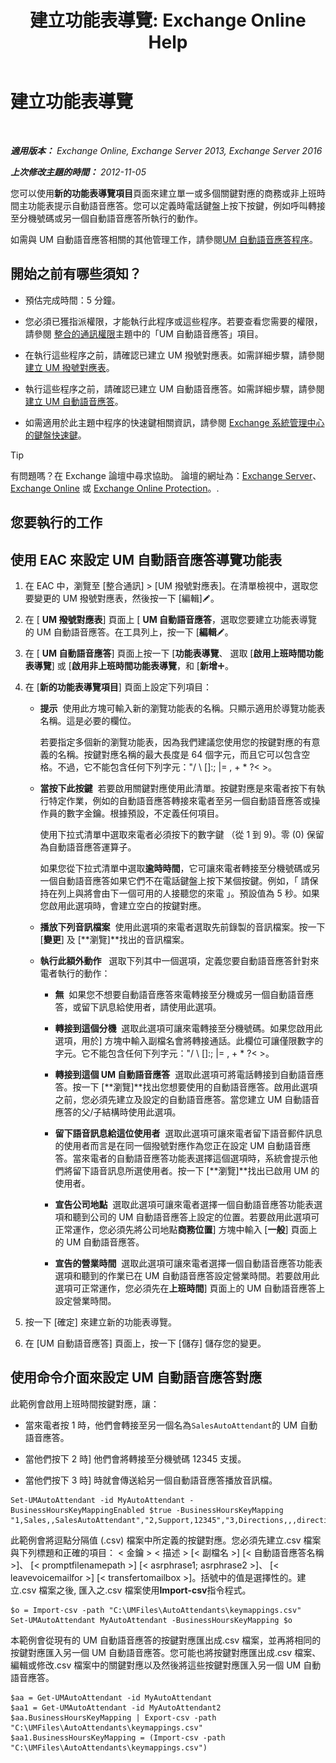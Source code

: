 ﻿---
title: '建立功能表導覽: Exchange Online Help'
TOCTitle: 建立功能表導覽
ms:assetid: 3cfc9a01-0a61-4d15-9561-621568dc30d9
ms:mtpsurl: https://technet.microsoft.com/zh-tw/library/Aa997471(v=EXCHG.150)
ms:contentKeyID: 50472927
ms.date: 05/23/2018
mtps_version: v=EXCHG.150
f1_keywords:
- Microsoft.Exchange.Management.SnapIn.Esm.OrganizationConfiguration.UnifiedMessaging.AutoAttendantKeyMappingControl
ms.translationtype: MT
---

# 建立功能表導覽

 

_**適用版本：** Exchange Online, Exchange Server 2013, Exchange Server 2016_

_**上次修改主題的時間：** 2012-11-05_

您可以使用**新的功能表導覽項目**頁面來建立單一或多個關鍵對應的商務或非上班時間主功能表提示自動語音應答。您可以定義時電話鍵盤上按下按鍵，例如呼叫轉接至分機號碼或另一個自動語音應答所執行的動作。

如需與 UM 自動語音應答相關的其他管理工作，請參閱[UM 自動語音應答程序](um-auto-attendant-procedures-exchange-2013-help.md)。

## 開始之前有哪些須知？

  - 預估完成時間：5 分鐘。

  - 您必須已獲指派權限，才能執行此程序或這些程序。若要查看您需要的權限，請參閱 [整合的通訊權限](unified-messaging-permissions-exchange-2013-help.md)主題中的「UM 自動語音應答」項目。

  - 在執行這些程序之前，請確認已建立 UM 撥號對應表。如需詳細步驟，請參閱[建立 UM 撥號對應表](create-a-um-dial-plan-exchange-2013-help.md)。

  - 執行這些程序之前，請確認已建立 UM 自動語音應答。如需詳細步驟，請參閱[建立 UM 自動語音應答](create-a-um-auto-attendant-exchange-2013-help.md)。

  - 如需適用於此主題中程序的快速鍵相關資訊，請參閱 [Exchange 系統管理中心的鍵盤快速鍵](keyboard-shortcuts-in-the-exchange-admin-center-exchange-online-protection-help.md)。


> [!TIP]  
> 有問題嗎？在 Exchange 論壇中尋求協助。 論壇的網址為：<a href="https://go.microsoft.com/fwlink/p/?linkid=60612">Exchange Server</a>、 <a href="https://go.microsoft.com/fwlink/p/?linkid=267542">Exchange Online</a> 或 <a href="https://go.microsoft.com/fwlink/p/?linkid=285351">Exchange Online Protection</a>。.




## 您要執行的工作

## 使用 EAC 來設定 UM 自動語音應答導覽功能表

1.  在 EAC 中，瀏覽至 \[整合通訊\] \> \[UM 撥號對應表\]。在清單檢視中，選取您要變更的 UM 撥號對應表，然後按一下 \[編輯\]![編輯圖示](images/JJ218640.6f53ccb2-1f13-4c02-bea0-30690e6ea71d(EXCHG.150).gif "編輯圖示")。

2.  在 \[ **UM 撥號對應表**\] 頁面上 \[ **UM 自動語音應答**，選取您要建立功能表導覽的 UM 自動語音應答。在工具列上，按一下 \[**編輯**![編輯圖示](images/JJ218640.6f53ccb2-1f13-4c02-bea0-30690e6ea71d(EXCHG.150).gif "編輯圖示")。

3.  在 \[ **UM 自動語音應答**\] 頁面上按一下 \[**功能表導覽**、 選取 \[**啟用上班時間功能表導覽**\] 或 \[**啟用非上班時間功能表導覽**，和 \[**新增**![加入圖示](images/JJ218640.c1e75329-d6d7-4073-a27d-498590bbb558(EXCHG.150).gif "加入圖示")。

4.  在 \[**新的功能表導覽項目**\] 頁面上設定下列項目：
    
      - **提示**  使用此方塊可輸入新的瀏覽功能表的名稱。只顯示適用於導覽功能表名稱。這是必要的欄位。
        
        若要指定多個新的瀏覽功能表，因為我們建議您使用您的按鍵對應的有意義的名稱。按鍵對應名稱的最大長度是 64 個字元，而且它可以包含空格。不過，它不能包含任何下列字元："/ \\ \[\]:; |= , + \* ?\< \>。
    
      - **當按下此按鍵**  若要啟用關鍵對應使用此清單。按鍵對應是來電者按下有執行特定作業，例如的自動語音應答轉接來電者至另一個自動語音應答或操作員的數字金鑰。根據預設，不定義任何項目。
        
        使用下拉式清單中選取來電者必須按下的數字鍵 （從 1 到 9)。零 (0) 保留為自動語音應答運算子。
        
        如果您從下拉式清單中選取**逾時時間**，它可讓來電者轉接至分機號碼或另一個自動語音應答如果它們不在電話鍵盤上按下某個按鍵。例如，「 請保持在列上與將會由下一個可用的人接聽您的來電 」。預設值為 5 秒。如果您啟用此選項時，會建立空白的按鍵對應。
    
      - **播放下列音訊檔案**  使用此選項的來電者選取先前錄製的音訊檔案。按一下 \[**變更**\] 及 \[**瀏覽\]**找出的音訊檔案。
    
      - **執行此額外動作**   選取下列其中一個選項，定義您要自動語音應答針對來電者執行的動作：
        
          - **無**  如果您不想要自動語音應答來電轉接至分機或另一個自動語音應答，或留下訊息給使用者，請使用此選項。
        
          - **轉接到這個分機**  選取此選項可讓來電轉接至分機號碼。如果您啟用此選項，用於\] 方塊中輸入副檔名會將轉接通話。此欄位可讓僅限數字的字元。它不能包含任何下列字元："/ \\ \[\]:; |= , + \* ?\< \>。
        
          - **轉接到這個 UM 自動語音應答**  選取此選項可將電話轉接到自動語音應答。按一下 \[**瀏覽\]**找出您想要使用的自動語音應答。啟用此選項之前，您必須先建立及設定的自動語音應答。當您建立 UM 自動語音應答的父/子結構時使用此選項。
        
          - **留下語音訊息給這位使用者**  選取此選項可讓來電者留下語音郵件訊息的使用者而言是在同一個撥號對應作為您正在設定 UM 自動語音應答。當來電者的自動語音應答功能表選擇這個選項時，系統會提示他們將留下語音訊息所選使用者。按一下 \[**瀏覽\]**找出已啟用 UM 的使用者。
        
          - **宣告公司地點**  選取此選項可讓來電者選擇一個自動語音應答功能表選項和聽到公司的 UM 自動語音應答上設定的位置。若要啟用此選項可正常運作，您必須先將公司地點**商務位置**\] 方塊中輸入 \[**一般**\] 頁面上的 UM 自動語音應答。
        
          - **宣告的營業時間**  選取此選項可讓來電者選擇一個自動語音應答功能表選項和聽到的作業已在 UM 自動語音應答設定營業時間。若要啟用此選項可正常運作，您必須先在**上班時間**\] 頁面上的 UM 自動語音應答上設定營業時間。

5.  按一下 \[確定\] 來建立新的功能表導覽。

6.  在 \[UM 自動語音應答\] 頁面上，按一下 \[儲存\] 儲存您的變更。

## 使用命令介面來設定 UM 自動語音應答對應

此範例會啟用上班時間按鍵對應，讓：

  - 當來電者按 1 時，他們會轉接至另一個名為`SalesAutoAttendant`的 UM 自動語音應答。

  - 當他們按下 2 時\] 他們會將轉接至分機號碼 12345 支援。

  - 當他們按下 3 時\] 時就會傳送給另一個自動語音應答播放音訊檔。

<!-- end list -->

    Set-UMAutoAttendant -id MyAutoAttendant -BusinessHoursKeyMappingEnabled $true -BusinessHoursKeyMapping "1,Sales,,SalesAutoAttendant","2,Support,12345","3,Directions,,,directions.wav"

此範例會將逗點分隔值 (.csv) 檔案中所定義的按鍵對應。您必須先建立.csv 檔案與下列標題和正確的項目： \< 金鑰 \> \< 描述 \> \[\< 副檔名 \>\] \[\< 自動語音應答名稱 \>\]、 \[\< promptfilenamepath \>\] \[\< asrphrase1; asrphrase2 \>\]、 \[\< leavevoicemailfor \>\] \[\< transfertomailbox \>\]。括號中的值是選擇性的。建立.csv 檔案之後, 匯入之.csv 檔案使用**Import-csv**指令程式。

    $o = Import-csv -path "C:\UMFiles\AutoAttendants\keymappings.csv"
    Set-UMAutoAttendant MyAutoAttendant -BusinessHoursKeyMapping $o

本範例會從現有的 UM 自動語音應答的按鍵對應匯出成.csv 檔案，並再將相同的按鍵對應匯入另一個 UM 自動語音應答。您可能也將按鍵對應匯出成.csv 檔案、 編輯或修改.csv 檔案中的關鍵對應以及然後將這些按鍵對應匯入另一個 UM 自動語音應答。

    $aa = Get-UMAutoAttendant -id MyAutoAttendant
    $aa1 = Get-UMAutoAttendant -id MyAutoAttendant2
    $aa.BusinessHoursKeyMapping | Export-csv -path "C:\UMFiles\AutoAttendants\keymappings.csv"
    $aa1.BusinessHoursKeyMapping = (Import-csv -path "C:\UMFiles\AutoAttendants\keymappings.csv")

